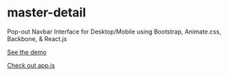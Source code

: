 master-detail
=============

Pop-out Navbar Interface for Desktop/Mobile using Bootstrap, Animate.css, Backbone, &amp; React.js

[See the demo](http://arunisrael.github.io/popout-nav/#/home)


[Check out app.js](https://github.com/arunisrael/popout-nav/blob/master/src/app.js)
